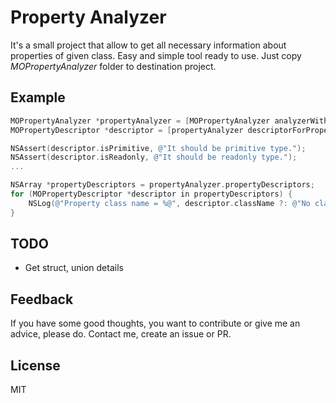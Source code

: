 Property Analyzer
===

It's a small project that allow to get all necessary information about properties of given class. Easy and simple tool ready to use. 
Just copy _MOPropertyAnalyzer_ folder to destination project.

## Example

```objective-c
MOPropertyAnalyzer *propertyAnalyzer = [MOPropertyAnalyzer analyzerWithClass:[MyObject class]];
MOPropertyDescriptor *descriptor = [propertyAnalyzer descriptorForPropertyName:@"complexRatio"];

NSAssert(descriptor.isPrimitive, @"It should be primitive type.");
NSAssert(descriptor.isReadonly, @"It should be readonly type.");
...

NSArray *propertyDescriptors = propertyAnalyzer.propertyDescriptors;
for (MOPropertyDescriptor *descriptor in propertyDescriptors) {
    NSLog(@"Property class name = %@", descriptor.className ?: @"No class name");
}
```

## TODO

* Get struct, union details

## Feedback

If you have some good thoughts, you want to contribute or give me an advice, please do. Contact me, create an issue or PR.

## License 
MIT
